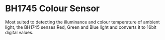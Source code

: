 # BH1745 Colour Sensor

Most suited to detecting the illuminance and colour temperature of ambient light, the BH1745 senses Red, Green and Blue light and converts it to 16bit digital values.
